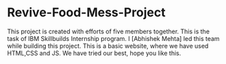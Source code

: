 # Revive-Food-Mess-Project
This project is created with efforts of five members together. This is the task of IBM Skillbuilds Internship program. I [Abhishek Mehta] led this team while building this project. This is a basic website, where we have used HTML,CSS and JS. We have tried our best, hope you like this.
